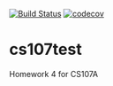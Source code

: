 [![Build Status](https://app.travis-ci.com/gppasco/cs107test.svg?branch=main)](https://app.travis-ci.com/gppasco/cs107test)
[![codecov](https://codecov.io/gh/gppasco/cs107test/branch/main/graph/badge.svg?token=S5UBUD2MBA)](https://codecov.io/gh/gppasco/cs107test)

# cs107test
Homework 4 for CS107A